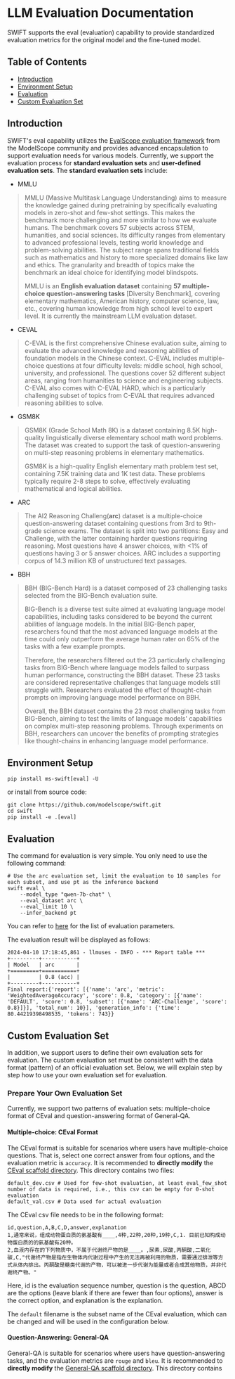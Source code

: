 # LLM Evaluation Documentation

SWIFT supports the eval (evaluation) capability to provide standardized evaluation metrics for the original model and the fine-tuned model.

## Table of Contents

- [Introduction](#Introduction)
- [Environment Setup](#Environment-setup)
- [Evaluation](#Evaluation)
- [Custom Evaluation Set](#Custom-Evaluation-Set)

## Introduction

SWIFT's eval capability utilizes the [EvalScope evaluation framework](https://github.com/modelscope/eval-scope) from the ModelScope community and provides advanced encapsulation to support evaluation needs for various models. Currently, we support the evaluation process for **standard evaluation sets** and **user-defined evaluation sets**. The **standard evaluation sets** include:

- MMLU

> MMLU (Massive Multitask Language Understanding) aims to measure the knowledge gained during pretraining by specifically evaluating models in zero-shot and few-shot settings. This makes the benchmark more challenging and more similar to how we evaluate humans. The benchmark covers 57 subjects across STEM, humanities, and social sciences. Its difficulty ranges from elementary to advanced professional levels, testing world knowledge and problem-solving abilities. The subject range spans traditional fields such as mathematics and history to more specialized domains like law and ethics. The granularity and breadth of topics make the benchmark an ideal choice for identifying model blindspots.
>
> MMLU is an **English evaluation dataset** containing **57 multiple-choice question-answering tasks** [Diversity Benchmark], covering elementary mathematics, American history, computer science, law, etc., covering human knowledge from high school level to expert level. It is currently the mainstream LLM evaluation dataset.

- CEVAL

> C-EVAL is the first comprehensive Chinese evaluation suite, aiming to evaluate the advanced knowledge and reasoning abilities of foundation models in the Chinese context. C-EVAL includes multiple-choice questions at four difficulty levels: middle school, high school, university, and professional. The questions cover 52 different subject areas, ranging from humanities to science and engineering subjects. C-EVAL also comes with C-EVAL HARD, which is a particularly challenging subset of topics from C-EVAL that requires advanced reasoning abilities to solve.

- GSM8K

> GSM8K (Grade School Math 8K) is a dataset containing 8.5K high-quality linguistically diverse elementary school math word problems. The dataset was created to support the task of question-answering on multi-step reasoning problems in elementary mathematics.
>
> GSM8K is a high-quality English elementary math problem test set, containing 7.5K training data and 1K test data. These problems typically require 2-8 steps to solve, effectively evaluating mathematical and logical abilities.

- ARC

> The AI2 Reasoning Challeng(**arc**) dataset is a multiple-choice question-answering dataset containing questions from 3rd to 9th-grade science exams. The dataset is split into two partitions: Easy and Challenge, with the latter containing harder questions requiring reasoning. Most questions have 4 answer choices, with <1% of questions having 3 or 5 answer choices. ARC includes a supporting corpus of 14.3 million KB of unstructured text passages.

- BBH

> BBH (BIG-Bench Hard) is a dataset composed of 23 challenging tasks selected from the BIG-Bench evaluation suite.
>
> BIG-Bench is a diverse test suite aimed at evaluating language model capabilities, including tasks considered to be beyond the current abilities of language models. In the initial BIG-Bench paper, researchers found that the most advanced language models at the time could only outperform the average human rater on 65% of the tasks with a few example prompts.
>
> Therefore, the researchers filtered out the 23 particularly challenging tasks from BIG-Bench where language models failed to surpass human performance, constructing the BBH dataset. These 23 tasks are considered representative challenges that language models still struggle with. Researchers evaluated the effect of thought-chain prompts on improving language model performance on BBH.
>
> Overall, the BBH dataset contains the 23 most challenging tasks from BIG-Bench, aiming to test the limits of language models' capabilities on complex multi-step reasoning problems. Through experiments on BBH, researchers can uncover the benefits of prompting strategies like thought-chains in enhancing language model performance.

## Environment Setup

```shell
pip install ms-swift[eval] -U
```

or install from source code:

```shell
git clone https://github.com/modelscope/swift.git
cd swift
pip install -e .[eval]
```

## Evaluation

The command for evaluation is very simple. You only need to use the following command:

```shell
# Use the arc evaluation set, limit the evaluation to 10 samples for each subset, and use pt as the inference backend
swift eval \
    --model_type "qwen-7b-chat" \
    --eval_dataset arc \
    --eval_limit 10 \
    --infer_backend pt
```

You can refer to [here](./Command-line-parameters.md#eval-parameters) for the list of evaluation parameters.

The evaluation result will be displayed as follows:

```text
2024-04-10 17:18:45,861 - llmuses - INFO - *** Report table ***
+---------+-----------+
| Model   | arc       |
+=========+===========+
|         | 0.8 (acc) |
+---------+-----------+
Final report:{'report': [{'name': 'arc', 'metric': 'WeightedAverageAccuracy', 'score': 0.8, 'category': [{'name': 'DEFAULT', 'score': 0.8, 'subset': [{'name': 'ARC-Challenge', 'score': 0.8}]}], 'total_num': 10}], 'generation_info': {'time': 80.44219398498535, 'tokens': 743}}
```

## Custom Evaluation Set

In addition, we support users to define their own evaluation sets for evaluation. The custom evaluation set must be consistent with the data format (pattern) of an official evaluation set. Below, we will explain step by step how to use your own evaluation set for evaluation.

### Prepare Your Own Evaluation Set

Currently, we support two patterns of evaluation sets: multiple-choice format of CEval and question-answering format of General-QA.

#### Multiple-choice: CEval Format

The CEval format is suitable for scenarios where users have multiple-choice questions. That is, select one correct answer from four options, and the evaluation metric is `accuracy`. It is recommended to **directly modify** the [CEval scaffold directory](https://github.com/modelscope/swift/tree/main/examples/pytorch/llm/eval_example/custom_ceval). This directory contains two files:

```text
default_dev.csv # Used for few-shot evaluation, at least eval_few_shot number of data is required, i.e., this csv can be empty for 0-shot evaluation
default_val.csv # Data used for actual evaluation
```

The CEval csv file needs to be in the following format:

```csv
id,question,A,B,C,D,answer,explanation
1,通常来说，组成动物蛋白质的氨基酸有____,4种,22种,20种,19种,C,1. 目前已知构成动物蛋白质的的氨基酸有20种。
2,血液内存在的下列物质中，不属于代谢终产物的是____。,尿素,尿酸,丙酮酸,二氧化碳,C,"代谢终产物是指在生物体内代谢过程中产生的无法再被利用的物质，需要通过排泄等方式从体内排出。丙酮酸是糖类代谢的产物，可以被进一步代谢为能量或者合成其他物质，并非代谢终产物。"
```

Here, id is the evaluation sequence number, question is the question, ABCD are the options (leave blank if there are fewer than four options), answer is the correct option, and explanation is the explanation.

The `default` filename is the subset name of the CEval evaluation, which can be changed and will be used in the configuration below.

#### Question-Answering: General-QA

General-QA is suitable for scenarios where users have question-answering tasks, and the evaluation metrics are `rouge` and `bleu`. It is recommended to **directly modify** the [General-QA scaffold directory](https://github.com/modelscope/swift/tree/main/examples/pytorch/llm/eval_example/custom_general_qa). This directory contains